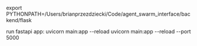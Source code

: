 export PYTHONPATH=/Users/brianprzezdziecki/Code/agent_swarm_interface/backend/flask


run fastapi app:
uvicorn main:app --reload
uvicorn main:app --reload --port 5000
